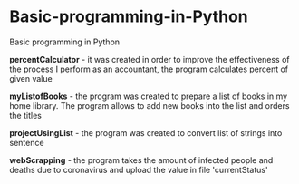 # Basic-programming-in-Python
Basic programming in Python

**percentCalculator** - it was created in order to improve the effectiveness of the process I perform as an accountant, the program calculates percent of given value 

**myListofBooks** - the program was created to prepare a list of books in my home library. The program allows to add new books into the list and orders the titles

**projectUsingList** - the program was created to convert list of strings into sentence

**webScrapping** - the program takes the amount of infected people and deaths due to coronavirus and upload the value in file 'currentStatus'
